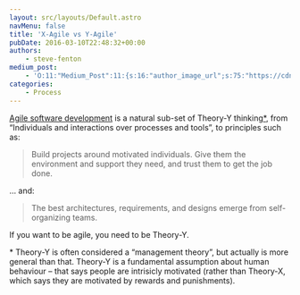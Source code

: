 ```yaml
---
layout: src/layouts/Default.astro
navMenu: false
title: 'X-Agile vs Y-Agile'
pubDate: 2016-03-10T22:48:32+00:00
authors:
    - steve-fenton
medium_post:
    - 'O:11:"Medium_Post":11:{s:16:"author_image_url";s:75:"https://cdn-images-1.medium.com/fit/c/400/400/1*eXkhfEuF41g5W_xnc_ydLA.jpeg";s:10:"author_url";s:38:"https://medium.com/@steve.fenton.co.uk";s:11:"byline_name";N;s:12:"byline_email";N;s:10:"cross_link";s:3:"yes";s:2:"id";s:12:"2bb0cdeee77a";s:21:"follower_notification";s:3:"yes";s:7:"license";s:19:"all-rights-reserved";s:14:"publication_id";s:2:"-1";s:6:"status";s:5:"draft";s:3:"url";s:51:"https://medium.com/@steve.fenton.co.uk/2bb0cdeee77a";}'
categories:
    - Process
---
```


[Agile software development](http://agilemanifesto.org/) is a natural sub-set of Theory-Y thinking[\*](#theory), from “Individuals and interactions over processes and tools”, to principles such as:

> Build projects around motivated individuals. Give them the environment and support they need, and trust them to get the job done.

… and:

> The best architectures, requirements, and designs emerge from self-organizing teams.

If you want to be agile, you need to be Theory-Y.

<span id="theory">\*</span> Theory-Y is often considered a “management theory”, but actually is more general than that. Theory-Y is a fundamental assumption about human behaviour – that says people are intrisicly motivated (rather than Theory-X, which says they are motivated by rewards and punishments).